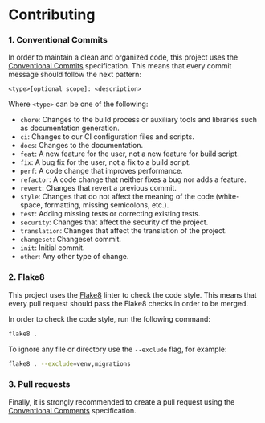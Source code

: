 # Contributing

### 1. Conventional Commits

In order to maintain a clean and organized code, this project uses
the [Conventional Commits](https://www.conventionalcommits.org/en/v1.0.0/) specification. This means that every commit
message should follow the next pattern:

```
<type>[optional scope]: <description>
```

Where `<type>` can be one of the following:

- `chore`: Changes to the build process or auxiliary tools and libraries such as documentation generation.
- `ci`: Changes to our CI configuration files and scripts.
- `docs`: Changes to the documentation.
- `feat`: A new feature for the user, not a new feature for build script.
- `fix`: A bug fix for the user, not a fix to a build script.
- `perf`: A code change that improves performance.
- `refactor`: A code change that neither fixes a bug nor adds a feature.
- `revert`: Changes that revert a previous commit.
- `style`: Changes that do not affect the meaning of the code (white-space, formatting, missing semicolons, etc.).
- `test`: Adding missing tests or correcting existing tests.
- `security`: Changes that affect the security of the project.
- `translation`: Changes that affect the translation of the project.
- `changeset`: Changeset commit.
- `init`: Initial commit.
- `other`: Any other type of change.

### 2. Flake8

This project uses the [Flake8](https://flake8.pycqa.org/en/latest/) linter to check the code style. This means that
every pull request should pass the Flake8 checks in order to be merged.

In order to check the code style, run the following command:

```bash
flake8 .
```

To ignore any file or directory use the `--exclude` flag, for example:

```bash
flake8 . --exclude=venv,migrations
```

<!--
### 3. Prettier

This project also uses the [Prettier](https://prettier.io/) linter to check the code style. This means that
every pull request should pass the Prettier checks in order to be merged.

In order to check the code style, run the following command:

```bash
prettier --check .
```

Or if you want to format the code:

```bash
prettier --write .
```
-->

### 3. Pull requests

Finally, it is strongly recommended to create a pull request using the [Conventional Comments](https://conventionalcomments.org/) specification.
